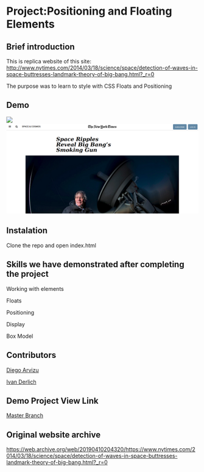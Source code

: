 # Project:Positioning and Floating Elements

## Brief introduction

This is replica website of this site:
http://www.nytimes.com/2014/03/18/science/space/detection-of-waves-in-space-buttresses-landmark-theory-of-big-bang.html?_r=0

The purpose was to learn to style with CSS Floats and Positioning

## Demo

![](docs/vid.gif)
![](docs/1.png)

## Instalation

Clone the repo and open index.html

## Skills we have demonstrated after completing the project

Working with elements

Floats

Positioning

Display 

Box Model

## Contributors

[Diego Arvizu](https://github.com/diegoarvz4)

[Ivan Derlich](https://github.com/IvanDerlich)

## Demo Project View Link

[Master Branch](https://ivanderlich.github.io/newyorktimesarticle/)

## Original website archive

https://web.archive.org/web/20190410204320/https://www.nytimes.com/2014/03/18/science/space/detection-of-waves-in-space-buttresses-landmark-theory-of-big-bang.html?_r=0

